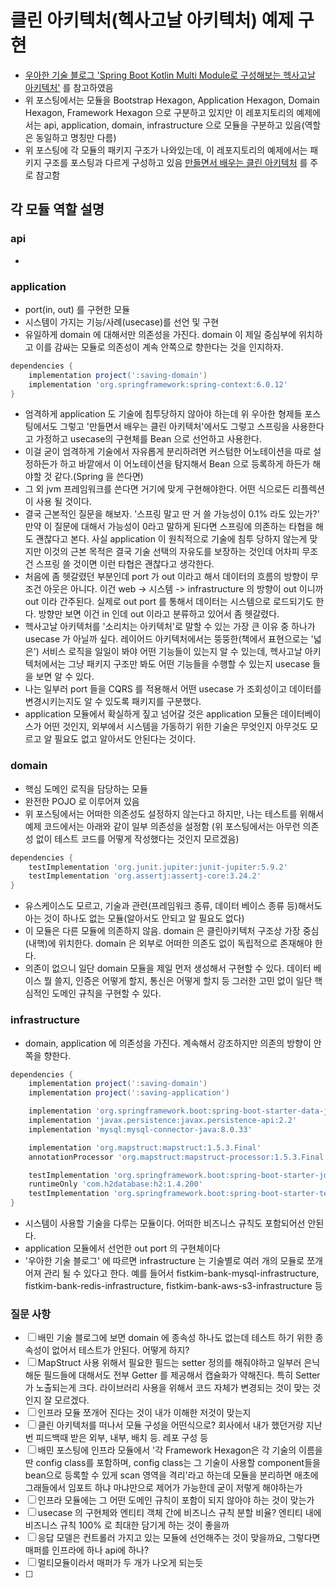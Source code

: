 # 클린 아키텍처(헥사고날 아키텍처) 예제 구현

- [우아한 기술 블로그 'Spring Boot Kotlin Multi Module로 구성해보는 헥사고날 아키텍처'](https://techblog.woowahan.com/12720/) 를 참고하였음
- 위 포스팅에서는 모듈을 Bootstrap Hexagon, Application Hexagon, Domain Hexagon, Framework Hexagon 으로 구분하고 있지만
  이 레포지토리의 예제에서는 api, application, domain, infrastructure 으로 모듈을 구분하고 있음(역할은 동일하고 명칭만 다름)
- 위 포스팅에 각 모듈의 패키지 구조가 나와있는데, 이 레포지토리의 예제에서는 패키지 구조를 포스팅과 다르게 구성하고 있음
  [만들면서 배우는 클린 아키텍처](https://www.yes24.com/Product/Goods/105138479?pid=123487&cosemkid=go16373101893711165) 를 주로 참고함

## 각 모듈 역할 설명

### api
- 

### application
- port(in, out) 를 구현한 모듈
- 시스템이 가지는 기능/사례(usecase)를 선언 및 구현
- 유일하게 domain 에 대해서만 의존성을 가진다. domain 이 제일 중심부에 위치하고 이를 감싸는 모듈로 의존성이 계속 안쪽으로 향한다는 것을 인지하자.
```groovy
dependencies {
    implementation project(':saving-domain')
    implementation 'org.springframework:spring-context:6.0.12'
}
```
- 엄격하게 application 도 기술에 침투당하지 않아야 하는데 위 우아한 형제들 포스팅에서도 그렇고 '만들면서 배우는 클린 아키텍처'에서도 그렇고
  스프링을 사용한다고 가정하고 usecase의 구현체를 Bean 으로 선언하고 사용한다.
- 이걸 굳이 엄격하게 기술에서 자유롭게 분리하려면 커스텀한 어노테이션을 따로 설정하든가 하고 바깥에서 이 어노테이션을 탐지해서 Bean 으로 등록하게 하든가 해야할 것 같다.(Spring 을 쓴다면)
- 그 외 jvm 프레임워크를 쓴다면 거기에 맞게 구현해야한다. 어떤 식으로든 리플렉션이 사용 될 것이다.
- 결국 근본적인 질문을 해보자. '스프링 말고 딴 거 쓸 가능성이 0.1% 라도 있는가?' 만약 이 질문에 대해서 가능성이 0라고 말하게 된다면 스프링에 의존하는 타협을 해도 괜찮다고 본다. 
  사실 application 이 원칙적으로 기술에 침투 당하지 않는게 맞지만 이것의 근본 목적은 결국 기술 선택의 자유도를 보장하는 것인데 어차피 무조건 스프링 쓸 것이면 이런 타협은 괜찮다고 생각한다.
- 처음에 좀 헷갈렸던 부분인데 port 가 out 이라고 해서 데이터의 흐름의 방향이 무조건 아웃은 아니다. 이건 web -> 시스템 -> infrastructure 의 방향이 out 이니까 out 이라 간주된다.
  실제로 out port 를 통해서 데이터는 시스템으로 로드되기도 한다. 방향만 보면 이건 in 인데 out 이라고 분류하고 있어서 좀 헷갈렸다.
- 헥사고날 아키텍처를 '소리치는 아키텍처'로 말할 수 있는 가장 큰 이유 중 하나가 usecase 가 아닐까 싶다. 레이어드 아키텍처에서는 뚱뚱한(책에서 표현으로는 '넓은') 서비스 로직을 일일이
  봐야 어떤 기능들이 있는지 알 수 있는데, 헥사고날 아키텍처에서는 그냥 패키지 구조만 봐도 어떤 기능들을 수행할 수 있는지 usecase 들을 보면 알 수 있다.
- 나는 일부러 port 들을 CQRS 를 적용해서 어떤 usecase 가 조회성이고 데이터를 변경시키는지도 알 수 있도록 패키지를 구분했다.
- application 모듈에서 확실하게 짚고 넘어갈 것은 application 모듈은 데이터베이스가 어떤 것인지, 외부에서 시스템을 가동하기 위한 기술은 무엇인지 아무것도 모르고 알 필요도 없고 알아서도 안된다는 것이다.

### domain
- 핵심 도메인 로직을 담당하는 모듈
- 완전한 POJO 로 이루어져 있음
- 위 포스팅에서는 어떠한 의존성도 설정하지 않는다고 하지만, 나는 테스트를 위해서 예제 코드에서는 아래와 같이 일부 의존성을 설정함
  (위 포스팅에서는 아무런 의존성 없이 테스트 코드를 어떻게 작성했다는 것인지 모르겠음)
```groovy
dependencies {
    testImplementation 'org.junit.jupiter:junit-jupiter:5.9.2'
    testImplementation 'org.assertj:assertj-core:3.24.2'
}
```
- 유스케이스도 모르고, 기술과 관련(프레임워크 종류, 데이터 베이스 종류 등)해서도 아는 것이 하나도 없는 모듈(알아서도 안되고 알 필요도 없다)
- 이 모듈은 다른 모듈에 의존하지 않음. domain 은 클린아키텍처 구조상 가장 중심(내핵)에 위치한다. domain 은 외부로 어떠한 의존도 없이 독립적으로 존재해야 한다.
- 의존이 없으니 일단 domain 모듈을 제일 먼저 생성해서 구현할 수 있다. 데이터 베이스 뭘 쓸지, 인증은 어떻게 할지, 통신은 어떻게 할지 등 그러한 고민 없이 일단 핵심적인 도메인 규칙을 구현할 수 있다.

### infrastructure
- domain, application 에 의존성을 가진다. 계속해서 강조하지만 의존의 방향이 안쪽을 향한다.
```groovy
dependencies {
    implementation project(':saving-domain')
    implementation project(':saving-application')

    implementation 'org.springframework.boot:spring-boot-starter-data-jpa'
    implementation 'javax.persistence:javax.persistence-api:2.2'
    implementation 'mysql:mysql-connector-java:8.0.33'

    implementation 'org.mapstruct:mapstruct:1.5.3.Final'
    annotationProcessor 'org.mapstruct:mapstruct-processor:1.5.3.Final'

    testImplementation 'org.springframework.boot:spring-boot-starter-jdbc'
    runtimeOnly 'com.h2database:h2:1.4.200'
    testImplementation 'org.springframework.boot:spring-boot-starter-test'
}
```
- 시스템이 사용할 기술을 다루는 모듈이다. 어떠한 비즈니스 규칙도 포함되어선 안된다.
- application 모듈에서 선언한 out port 의 구현체이다
- '우아한 기술 블로그' 에 따르면 infrastructure 는 기술별로 여러 개의 모듈로 쪼개어져 관리 될 수 있다고 한다.
  예를 들어서 fistkim-bank-mysql-infrastructure, fistkim-bank-redis-infrastructure, fistkim-bank-aws-s3-infrastructure 등

### 질문 사항

- [ ] 배민 기술 블로그에 보면 domain 에 종속성 하나도 없는데 테스트 하기 위한 종속성이 없어서 테스트가 안된다. 어떻게 하지?
- [ ] MapStruct 사용 위해서 필요한 필드는 setter 정의를 해줘야하고 일부러 은닉해둔 필드들에 대해서도 전부 Getter 를 제공해서 캡슐화가 약해진다.
  특히 Setter 가 노출되는게 크다. 라이브러리 사용을 위해서 코드 자체가 변경되는 것이 맞는 것인지 잘 모르겠다. 
- [ ] 인프라 모듈 쪼개어 진다는 것이 내가 이해한 저것이 맞는지
- [ ] 클린 아키텍처를 떠나서 모듈 구성을 어떤식으로? 회사에서 내가 했던거랑 지난번 피드백때 받은 외부, 내부, 배치 등. 레포 구성 등 
- [ ] 배민 포스팅에 인프라 모듈에서 '각 Framework Hexagon은 각 기술의 이름을 딴 config class를 포함하며, config class는 그 기술이 사용할 component들을 bean으로 등록할 수 있게 scan 영역을 격리'라고 하는데
  모듈을 분리하면 애초에 그래들에서 임포트 하냐 마냐만으로 제어가 가능한데 굳이 저렇게 해야하는가
- [ ] 인프라 모듈에는 그 어떤 도메인 규칙이 포함이 되지 않아야 하는 것이 맞는가
- [ ] usecase 의 구현체와 엔티티 객체 간에 비즈니스 규칙 분할 비율? 엔티티 내에 비즈니스 규칙 100% 로 최대한 담기게 하는 것이 좋을까
- [ ] 응답 모델은 컨트롤러 가지고 있는 모듈에 선언해주는 것이 맞을까요, 그렇다면 매퍼를 인프라에 하나 api에 하나?
- [ ] 멀티모듈이라서 매퍼가 두 개가 나오게 되는듯
- [ ] 
